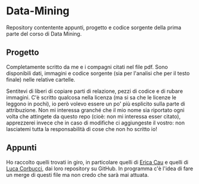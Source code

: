 # Data-Mining

Repository contentente appunti, progetto e codice sorgente della prima parte del corso di Data Mining.

## Progetto
Completamente scritto da me e i compagni citati nel file pdf. Sono disponibili dati, immagini e codice sorgente (sia per l'analisi che per il testo finale) nelle relative cartelle. 

Sentitevi di liberi di copiare parti di relazione, pezzi di codice e di rubare immagini. C'è scritto qualcosa nella licenza (ma si sa che le licenze le leggono in pochi), io però volevo essere un po' più esplicito sulla parte di attribuzione. Non mi interessa granché che il mio nome sia riportato ogni volta che attingete da questo repo (cioè: non mi interessa esser citato), apprezzerei invece che in caso di modifiche ci aggiungeste il vostro: non lasciatemi tutta la responsabilità di cose che non ho scritto io!

## Appunti
Ho raccolto quelli trovati in giro, in particolare quelli di [Erica Cau](https://github.com/lyereth) e quelli di [Luca Corbucci](https://github.com/lucacorbucci), dai loro repository su GitHub. In programma c'è l'idea di fare un merge di questi file ma non credo che sarà mai attuata.
